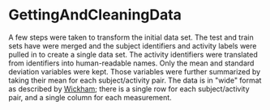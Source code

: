 # GettingAndCleaningData
A few steps were taken to transform the initial data set. The test and train sets have were merged and the subject identifiers and activity labels were pulled in to create a single data set. The activity identifiers were translated from identifiers into human-readable names. Only the mean and standard deviation variables were kept. Those variables were further summarized by taking their mean for each subject/activity pair. The data is in "wide" format as described by [Wickham](http://vita.had.co.nz/papers/tidy-data.pdf); there is a single row for each subject/activity pair, and a single column for each measurement.